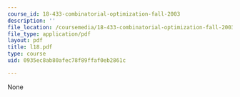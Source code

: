 ```yaml
---
course_id: 18-433-combinatorial-optimization-fall-2003
description: ''
file_location: /coursemedia/18-433-combinatorial-optimization-fall-2003/0935ec8ab80afec78f89ffaf0eb2861c_l18.pdf
file_type: application/pdf
layout: pdf
title: l18.pdf
type: course
uid: 0935ec8ab80afec78f89ffaf0eb2861c

---
```

None